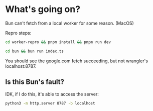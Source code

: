 # What's going on?

Bun can't fetch from a local worker for some reason. (MacOS)

Repro steps:

```bash
cd worker-repro && pnpm install && pnpm run dev
```

```bash
cd bun && bun run index.ts
```

You should see the google.com fetch succeeding, but not wrangler's localhost:8787.

## Is this Bun's fault?

IDK, if I do this, it's able to access the server:

```bash
python3 -m http.server 8787 -b localhost
```
